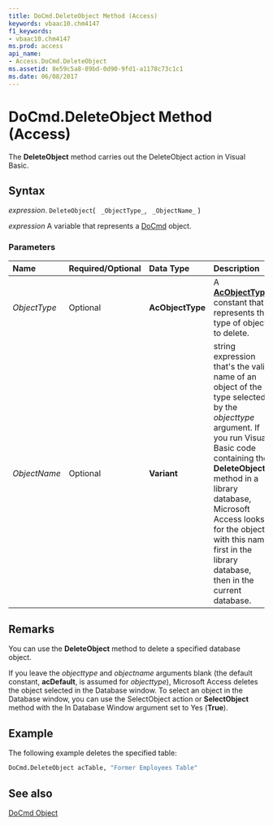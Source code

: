 ```yaml
---
title: DoCmd.DeleteObject Method (Access)
keywords: vbaac10.chm4147
f1_keywords:
- vbaac10.chm4147
ms.prod: access
api_name:
- Access.DoCmd.DeleteObject
ms.assetid: 8e59c5a8-89bd-0d90-9fd1-a1178c73c1c1
ms.date: 06/08/2017
---
```



# DoCmd.DeleteObject Method (Access)

The **DeleteObject** method carries out the DeleteObject action in Visual Basic.


## Syntax

 _expression_. `DeleteObject`( ` _ObjectType_`, ` _ObjectName_` )

 _expression_ A variable that represents a [DoCmd](Access.DoCmd.md) object.


### Parameters



|**Name**|**Required/Optional**|**Data Type**|**Description**|
|:-----|:-----|:-----|:-----|
| _ObjectType_|Optional|**AcObjectType**|A **[AcObjectType](Access.AcObjectType.md)** constant that represents the type of object to delete.|
| _ObjectName_|Optional|**Variant**| string expression that's the valid name of an object of the type selected by the _objecttype_ argument. If you run Visual Basic code containing the **DeleteObject** method in a library database, Microsoft Access looks for the object with this name first in the library database, then in the current database.|

## Remarks

You can use the **DeleteObject** method to delete a specified database object.

If you leave the  _objecttype_ and _objectname_ arguments blank (the default constant, **acDefault**, is assumed for _objecttype_), Microsoft Access deletes the object selected in the Database window. To select an object in the Database window, you can use the SelectObject action or **SelectObject** method with the In Database Window argument set to Yes (**True**).


## Example

The following example deletes the specified table:


```vb
DoCmd.DeleteObject acTable, "Former Employees Table"
```


## See also


[DoCmd Object](Access.DoCmd.md)

